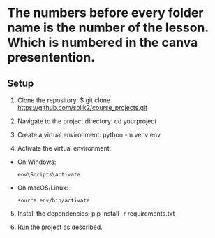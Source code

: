 # The numbers before every folder name is the number of the lesson. Which is numbered in the canva presentention.


## Setup

1. Clone the repository:
$ git clone https://github.com/solik2/course_projects.git


2. Navigate to the project directory:
cd yourproject


3. Create a virtual environment:
python -m venv env


4. Activate the virtual environment:
- On Windows:
  ```
  env\Scripts\activate
  ```
- On macOS/Linux:
  ```
  source env/bin/activate
  ```

5. Install the dependencies:
pip install -r requirements.txt


6. Run the project as described.